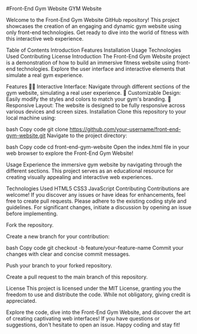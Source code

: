 #Front-End Gym Website
GYM Website

Welcome to the Front-End Gym Website GitHub repository! This project showcases the creation of an engaging and dynamic gym website using only front-end technologies. Get ready to dive into the world of fitness with this interactive web experience.

Table of Contents
Introduction
Features
Installation
Usage
Technologies Used
Contributing
License
Introduction
The Front-End Gym Website project is a demonstration of how to build an immersive fitness website using front-end technologies. Explore the user interface and interactive elements that simulate a real gym experience.

Features
🏋️‍♂️ Interactive Interface: Navigate through different sections of the gym website, simulating a real user experience.
🎨 Customizable Design: Easily modify the styles and colors to match your gym's branding.
📱 Responsive Layout: The website is designed to be fully responsive across various devices and screen sizes.
Installation
Clone this repository to your local machine using:

bash
Copy code
git clone https://github.com/your-username/front-end-gym-website.git
Navigate to the project directory:

bash
Copy code
cd front-end-gym-website
Open the index.html file in your web browser to explore the Front-End Gym Website!

Usage
Experience the immersive gym website by navigating through the different sections. This project serves as an educational resource for creating visually appealing and interactive web experiences.

Technologies Used
HTML5
CSS3
JavaScript
Contributing
Contributions are welcome! If you discover any issues or have ideas for enhancements, feel free to create pull requests. Please adhere to the existing coding style and guidelines. For significant changes, initiate a discussion by opening an issue before implementing.

Fork the repository.

Create a new branch for your contribution:

bash
Copy code
git checkout -b feature/your-feature-name
Commit your changes with clear and concise commit messages.

Push your branch to your forked repository.

Create a pull request to the main branch of this repository.

License
This project is licensed under the MIT License, granting you the freedom to use and distribute the code. While not obligatory, giving credit is appreciated.

Explore the code, dive into the Front-End Gym Website, and discover the art of creating captivating web interfaces! If you have questions or suggestions, don't hesitate to open an issue. Happy coding and stay fit!
